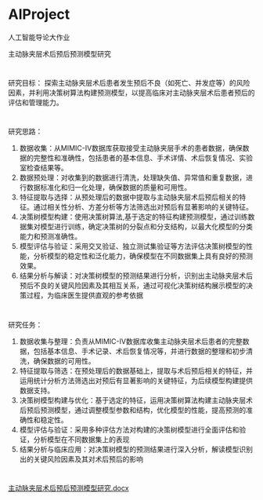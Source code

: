 # AIProject
人工智能导论大作业

主动脉夹层术后预后预测模型研究
#
研究目标：
探索主动脉夹层术后患者发生预后不良（如死亡、并发症等）的风险因素，并利用决策树算法构建预测模型，以提高临床对主动脉夹层术后患者预后的评估和管理能力。
#
研究思路：
1.	数据收集：从MIMIC-IV数据库获取接受主动脉夹层手术的患者数据，确保数据的完整性和准确性，包括患者的基本信息、手术详情、术后恢复情况、实验室检查结果等。
2.	数据预处理：对收集到的数据进行清洗，处理缺失值、异常值和重复数据，进行数据标准化和归一化处理，确保数据的质量和可用性。
3.	特征提取与选择：从预处理后的数据中提取与主动脉夹层术后预后相关的特征。通过相关性分析、方差分析等方法筛选出对预后有显著影响的关键特征。
4.	决策树模型构建：使用决策树算法,基于选定的特征构建预测模型，通过训练数据集对模型进行训练，确定决策树的分裂点和分支结构，以最大化模型的分类能力和预测准确性。
5.	模型评估与验证：采用交叉验证、独立测试集验证等方法评估决策树模型的性能，分析模型的稳定性和泛化能力，确保模型在不同数据集上具有良好的预测效果。
6.	结果分析与解读：对决策树模型的预测结果进行分析，识别出主动脉夹层术后预后不良的关键风险因素及其相互关系，通过可视化决策树结构展示模型的决策过程，为临床医生提供直观的参考依据

#
研究任务：
1.	数据收集与整理：负责从MIMIC-IV数据库收集主动脉夹层术后患者的完整数据，包括基本信息、手术记录、术后恢复情况等，并进行数据的整理和初步清洗，确保数据的可用性。
2.	特征提取与筛选：在预处理后的数据基础上，提取与术后预后相关的特征，并运用统计分析方法筛选出对预后有显著影响的关键特征，为后续模型构建提供数据支持。
3.	决策树模型构建与优化：基于选定的特征，运用决策树算法构建主动脉夹层术后预后预测模型，通过调整模型参数和结构，优化模型的性能，提高预测的准确性和稳定性。
4.	模型评估与验证：采用多种评估方法对构建的决策树模型进行全面评估和验证，分析模型在不同数据集上的表现
5.	结果分析与临床应用：对决策树模型的预测结果进行深入分析，解读模型识别出的关键风险因素及其对术后预后的影响

#
[主动脉夹层术后预后预测模型研究.docx](https://github.com/user-attachments/files/19724366/default.docx)
